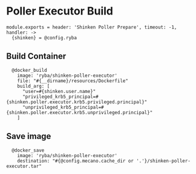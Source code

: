 
# Poller Executor Build

    module.exports = header: 'Shinken Poller Prepare', timeout: -1,  handler: ->
      {shinken} = @config.ryba

## Build Container

      @docker_build
        image: 'ryba/shinken-poller-executor'
        file: "#{__dirname}/resources/Dockerfile"
        build_arg: [
          "user=#{shinken.user.name}"
          "privileged_krb5_principal=#{shinken.poller.executor.krb5.privileged.principal}"
          "unprivileged_krb5_principal=#{shinken.poller.executor.krb5.unprivileged.principal}"
        ]

## Save image

      @docker_save
        image: 'ryba/shinken-poller-executor'
        destination: "#{@config.mecano.cache_dir or '.'}/shinken-poller-executor.tar"
